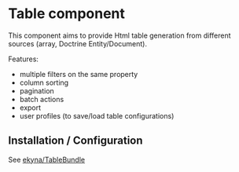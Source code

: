Table component
===============

This component aims to provide Html table generation from different sources (array, Doctrine Entity/Document).

Features:
 - multiple filters on the same property
 - column sorting 
 - pagination
 - batch actions
 - export 
 - user profiles (to save/load table configurations)

## Installation / Configuration

See [ekyna/TableBundle](https://github.com/ekyna/TableBundle)

